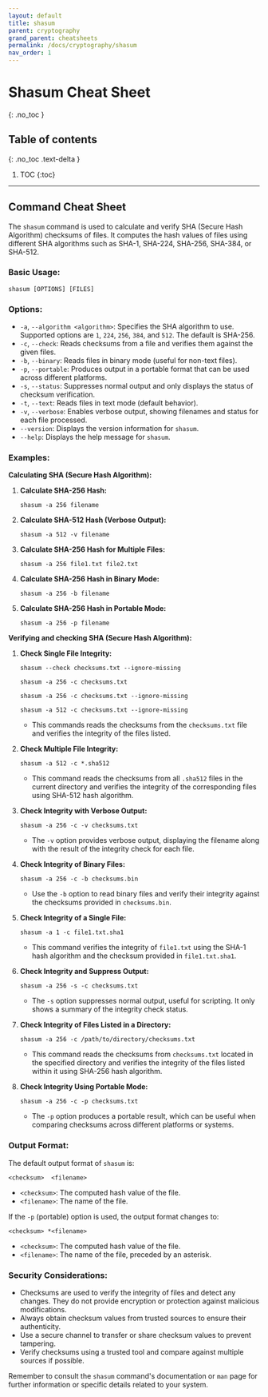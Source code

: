 ```yaml
---
layout: default
title: shasum
parent: cryptography
grand_parent: cheatsheets
permalink: /docs/cryptography/shasum
nav_order: 1
---
```


# Shasum Cheat Sheet
{: .no_toc }

## Table of contents
{: .no_toc .text-delta }

1. TOC
{:toc}

---
## Command Cheat Sheet

The `shasum` command is used to calculate and verify SHA (Secure Hash Algorithm) checksums of files. It computes the hash values of files using different SHA algorithms such as SHA-1, SHA-224, SHA-256, SHA-384, or SHA-512.

### Basic Usage:

```
shasum [OPTIONS] [FILES]
```

### Options:

- `-a`, `--algorithm <algorithm>`: Specifies the SHA algorithm to use. Supported options are `1`, `224`, `256`, `384`, and `512`. The default is SHA-256.
- `-c`, `--check`: Reads checksums from a file and verifies them against the given files.
- `-b`, `--binary`: Reads files in binary mode (useful for non-text files).
- `-p`, `--portable`: Produces output in a portable format that can be used across different platforms.
- `-s`, `--status`: Suppresses normal output and only displays the status of checksum verification.
- `-t`, `--text`: Reads files in text mode (default behavior).
- `-v`, `--verbose`: Enables verbose output, showing filenames and status for each file processed.
- `--version`: Displays the version information for `shasum`.
- `--help`: Displays the help message for `shasum`.

### Examples:

**Calculating SHA (Secure Hash Algorithm):**

1. **Calculate SHA-256 Hash:**
   ```shell
   shasum -a 256 filename
   ```

2. **Calculate SHA-512 Hash (Verbose Output):**
   ```
   shasum -a 512 -v filename
   ```

3. **Calculate SHA-256 Hash for Multiple Files:**
   ```
   shasum -a 256 file1.txt file2.txt
   ```

4. **Calculate SHA-256 Hash in Binary Mode:**
   ```
   shasum -a 256 -b filename
   ```

5. **Calculate SHA-256 Hash in Portable Mode:**
   ```
   shasum -a 256 -p filename
   ```

**Verifying and checking SHA (Secure Hash Algorithm):**

1. **Check Single File Integrity:**
   ```shell
   shasum --check checksums.txt --ignore-missing
   ```
   ```shell
   shasum -a 256 -c checksums.txt
   ```
   ```shell
   shasum -a 256 -c checksums.txt --ignore-missing
   ```
   ```shell
   shasum -a 512 -c checksums.txt --ignore-missing
   ```
   - This commands reads the checksums from the `checksums.txt` file and verifies the integrity of the files listed.

2. **Check Multiple File Integrity:**
   ```
   shasum -a 512 -c *.sha512
   ```
   - This command reads the checksums from all `.sha512` files in the current directory and verifies the integrity of the corresponding files using SHA-512 hash algorithm.

3. **Check Integrity with Verbose Output:**
   ```
   shasum -a 256 -c -v checksums.txt
   ```
   - The `-v` option provides verbose output, displaying the filename along with the result of the integrity check for each file.

4. **Check Integrity of Binary Files:**
   ```
   shasum -a 256 -c -b checksums.bin
   ```
   - Use the `-b` option to read binary files and verify their integrity against the checksums provided in `checksums.bin`.

5. **Check Integrity of a Single File:**
   ```
   shasum -a 1 -c file1.txt.sha1
   ```
   - This command verifies the integrity of `file1.txt` using the SHA-1 hash algorithm and the checksum provided in `file1.txt.sha1`.

6. **Check Integrity and Suppress Output:**
   ```
   shasum -a 256 -s -c checksums.txt
   ```
   - The `-s` option suppresses normal output, useful for scripting. It only shows a summary of the integrity check status.

7. **Check Integrity of Files Listed in a Directory:**
   ```
   shasum -a 256 -c /path/to/directory/checksums.txt
   ```
   - This command reads the checksums from `checksums.txt` located in the specified directory and verifies the integrity of the files listed within it using SHA-256 hash algorithm.

8. **Check Integrity Using Portable Mode:**
   ```
   shasum -a 256 -c -p checksums.txt
   ```
   - The `-p` option produces a portable result, which can be useful when comparing checksums across different platforms or systems.

### Output Format:

The default output format of `shasum` is:

```
<checksum>  <filename>
```

- `<checksum>`: The computed hash value of the file.
- `<filename>`: The name of the file.

If the `-p` (portable) option is used, the output format changes to:

```
<checksum> *<filename>
```

- `<checksum>`: The computed hash value of the file.
- `<filename>`: The name of the file, preceded by an asterisk.

### Security Considerations:

- Checksums are used to verify the integrity of files and detect any changes. They do not provide encryption or protection against malicious modifications.
- Always obtain checksum values from trusted sources to ensure their authenticity.
- Use a secure channel to transfer or share checksum values to prevent tampering.
- Verify checksums using a trusted tool and compare against multiple sources if possible.

Remember to consult the `shasum` command's documentation or `man` page for further information or specific details related to your system.


